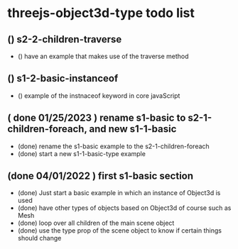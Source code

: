 # threejs-object3d-type todo list

## () s2-2-children-traverse
* () have an example that makes use of the traverse method

## () s1-2-basic-instanceof
* () example of the instnaceof keyword in core javaScript

## ( done 01/25/2023 ) rename s1-basic to s2-1-children-foreach, and new s1-1-basic
* (done) rename the s1-basic example to the s2-1-children-foreach
* (done) start a new s1-1-basic-type example

## (done 04/01/2022 ) first s1-basic section
* (done) Just start a basic example in which an instance of Object3d is used
* (done) have other types of objects based on Object3d of course such as Mesh
* (done) loop over all children of the main scene object
* (done) use the type prop of the scene object to know if certain things should change 